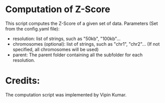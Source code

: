 # Computation of Z-Score
This script computes the Z-Score of a given set of data.
Parameters (Set from the config.yaml file):
- resolution: list of strings, such as "50kb", "100kb"...
- chromosomes (optional): list of strings, such as "chr1", "chr2"... (If not specified, all chromosomes will be used)
- parent: The parent folder containing all the subfolder for each resolution.
# Credits:
The computation script was implemented by Vipin Kumar.